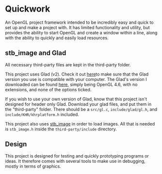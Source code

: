 # Quickwork

An OpenGL project framework intended to be incredibly easy and quick to set up and make a project with. It has limited functionality and utility, but provides the ability to start OpenGL and create a window within a line, along with the ability to quickly and easily load resources.

## stb_image and Glad

All necessary third-party files are kept in the third-party folder.

This project uses Glad (v2). Check it out [here](https://gen.glad.sh/)to make sure that the Glad version you use is compatible with your computer.
The Glad's version I downloaded can be found [here](https://gen.glad.sh/#generator=c&api=gl%3D4.6&profile=gl%3Dcompatibility%2Cgles1%3Dcommon), simply being OpenGL 4.6, with no extensions, and none of the options ticked.

If you wish to use your own version of Glad, know that this project isn't designed for header only Glad. Download your glad files, and put them in the "third-party" folder. There should be a `src/gl.c`, `include/glad/gl.h`, and `include/KHR/khrplatform.h` included.

This project also uses [stb_image](https://github.com/nothings/stb) in order to load images. All that is needed is `stb_image.h` inside the `third-party/include` directory.

## Design

This project is designed for testing and quickly prototyping programs or ideas. It therefore comes with several tools to make use in debugging, mostly in terms of graphics.
